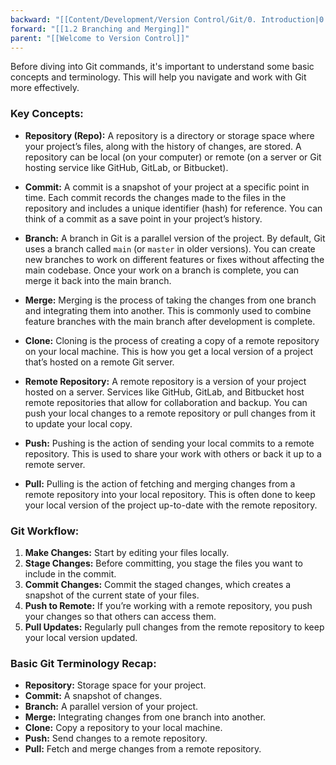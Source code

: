 ```yaml
---
backward: "[[Content/Development/Version Control/Git/0. Introduction|0. Introduction]]"
forward: "[[1.2 Branching and Merging]]"
parent: "[[Welcome to Version Control]]"
---
```


Before diving into Git commands, it's important to understand some basic concepts and terminology. This will help you navigate and work with Git more effectively.

### Key Concepts:

- **Repository (Repo):** A repository is a directory or storage space where your project’s files, along with the history of changes, are stored. A repository can be local (on your computer) or remote (on a server or Git hosting service like GitHub, GitLab, or Bitbucket).
    
- **Commit:** A commit is a snapshot of your project at a specific point in time. Each commit records the changes made to the files in the repository and includes a unique identifier (hash) for reference. You can think of a commit as a save point in your project’s history.
    
- **Branch:** A branch in Git is a parallel version of the project. By default, Git uses a branch called `main` (or `master` in older versions). You can create new branches to work on different features or fixes without affecting the main codebase. Once your work on a branch is complete, you can merge it back into the main branch.
    
- **Merge:** Merging is the process of taking the changes from one branch and integrating them into another. This is commonly used to combine feature branches with the main branch after development is complete.
    
- **Clone:** Cloning is the process of creating a copy of a remote repository on your local machine. This is how you get a local version of a project that’s hosted on a remote Git server.
    
- **Remote Repository:** A remote repository is a version of your project hosted on a server. Services like GitHub, GitLab, and Bitbucket host remote repositories that allow for collaboration and backup. You can push your local changes to a remote repository or pull changes from it to update your local copy.
    
- **Push:** Pushing is the action of sending your local commits to a remote repository. This is used to share your work with others or back it up to a remote server.
    
- **Pull:** Pulling is the action of fetching and merging changes from a remote repository into your local repository. This is often done to keep your local version of the project up-to-date with the remote repository.
    

### Git Workflow:

1. **Make Changes:** Start by editing your files locally.
2. **Stage Changes:** Before committing, you stage the files you want to include in the commit.
3. **Commit Changes:** Commit the staged changes, which creates a snapshot of the current state of your files.
4. **Push to Remote:** If you’re working with a remote repository, you push your changes so that others can access them.
5. **Pull Updates:** Regularly pull changes from the remote repository to keep your local version updated.

### Basic Git Terminology Recap:

- **Repository:** Storage space for your project.
- **Commit:** A snapshot of changes.
- **Branch:** A parallel version of your project.
- **Merge:** Integrating changes from one branch into another.
- **Clone:** Copy a repository to your local machine.
- **Push:** Send changes to a remote repository.
- **Pull:** Fetch and merge changes from a remote repository.